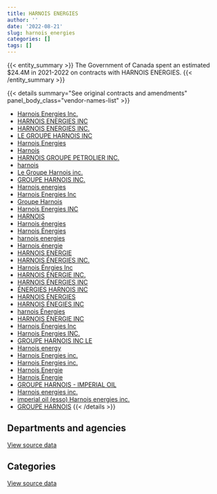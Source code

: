 ```yaml
---
title: HARNOIS ENERGIES
author: ''
date: '2022-08-21'
slug: harnois_energies
categories: []
tags: []
---
```


<script src="/rmarkdown-libs/htmlwidgets/htmlwidgets.js"></script>
<link href="/rmarkdown-libs/datatables-css/datatables-crosstalk.css" rel="stylesheet" />
<script src="/rmarkdown-libs/datatables-binding/datatables.js"></script>
<script src="/rmarkdown-libs/jquery/jquery-3.6.0.min.js"></script>
<link href="/rmarkdown-libs/dt-core-bootstrap/css/dataTables.bootstrap.min.css" rel="stylesheet" />
<link href="/rmarkdown-libs/dt-core-bootstrap/css/dataTables.bootstrap.extra.css" rel="stylesheet" />
<script src="/rmarkdown-libs/dt-core-bootstrap/js/jquery.dataTables.min.js"></script>
<script src="/rmarkdown-libs/dt-core-bootstrap/js/dataTables.bootstrap.min.js"></script>
<link href="/rmarkdown-libs/crosstalk/css/crosstalk.min.css" rel="stylesheet" />
<script src="/rmarkdown-libs/crosstalk/js/crosstalk.min.js"></script>
<script src="/rmarkdown-libs/htmlwidgets/htmlwidgets.js"></script>
<link href="/rmarkdown-libs/datatables-css/datatables-crosstalk.css" rel="stylesheet" />
<script src="/rmarkdown-libs/datatables-binding/datatables.js"></script>
<script src="/rmarkdown-libs/jquery/jquery-3.6.0.min.js"></script>
<link href="/rmarkdown-libs/dt-core-bootstrap/css/dataTables.bootstrap.min.css" rel="stylesheet" />
<link href="/rmarkdown-libs/dt-core-bootstrap/css/dataTables.bootstrap.extra.css" rel="stylesheet" />
<script src="/rmarkdown-libs/dt-core-bootstrap/js/jquery.dataTables.min.js"></script>
<script src="/rmarkdown-libs/dt-core-bootstrap/js/dataTables.bootstrap.min.js"></script>
<link href="/rmarkdown-libs/crosstalk/css/crosstalk.min.css" rel="stylesheet" />
<script src="/rmarkdown-libs/crosstalk/js/crosstalk.min.js"></script>

{{< entity_summary >}}
The Government of Canada spent an estimated \$24.4M in 2021-2022 on contracts with HARNOIS ENERGIES.
{{< /entity_summary >}}

{{< details summary="See original contracts and amendments" panel_body_class="vendor-names-list" >}}
- [Harnois Energies Inc.](https://search.open.canada.ca/en/ct/?sort=contract_value_f%20desc&page=1&search_text=%22Harnois%20Energies%20Inc.%22)
- [HARNOIS ENERGIES INC](https://search.open.canada.ca/en/ct/?sort=contract_value_f%20desc&page=1&search_text=%22HARNOIS%20ENERGIES%20INC%22)
- [HARNOIS ENERGIES INC.](https://search.open.canada.ca/en/ct/?sort=contract_value_f%20desc&page=1&search_text=%22HARNOIS%20ENERGIES%20INC.%22)
- [LE GROUPE HARNOIS INC](https://search.open.canada.ca/en/ct/?sort=contract_value_f%20desc&page=1&search_text=%22LE%20GROUPE%20HARNOIS%20INC%22)
- [Harnois Energies](https://search.open.canada.ca/en/ct/?sort=contract_value_f%20desc&page=1&search_text=%22Harnois%20Energies%22)
- [Harnois](https://search.open.canada.ca/en/ct/?sort=contract_value_f%20desc&page=1&search_text=%22Harnois%22)
- [HARNOIS GROUPE PETROLIER INC.](https://search.open.canada.ca/en/ct/?sort=contract_value_f%20desc&page=1&search_text=%22HARNOIS%20GROUPE%20PETROLIER%20INC.%22)
- [harnois](https://search.open.canada.ca/en/ct/?sort=contract_value_f%20desc&page=1&search_text=%22harnois%22)
- [Le Groupe Harnois inc.](https://search.open.canada.ca/en/ct/?sort=contract_value_f%20desc&page=1&search_text=%22Le%20Groupe%20Harnois%20inc.%22)
- [GROUPE HARNOIS INC.](https://search.open.canada.ca/en/ct/?sort=contract_value_f%20desc&page=1&search_text=%22GROUPE%20HARNOIS%20INC.%22)
- [Harnois energies](https://search.open.canada.ca/en/ct/?sort=contract_value_f%20desc&page=1&search_text=%22Harnois%20energies%22)
- [Harnois Energies Inc](https://search.open.canada.ca/en/ct/?sort=contract_value_f%20desc&page=1&search_text=%22Harnois%20Energies%20Inc%22)
- [Groupe Harnois](https://search.open.canada.ca/en/ct/?sort=contract_value_f%20desc&page=1&search_text=%22Groupe%20Harnois%22)
- [Harnois Energies INC](https://search.open.canada.ca/en/ct/?sort=contract_value_f%20desc&page=1&search_text=%22Harnois%20Energies%20INC%22)
- [HARNOIS](https://search.open.canada.ca/en/ct/?sort=contract_value_f%20desc&page=1&search_text=%22HARNOIS%22)
- [Harnois énergies](https://search.open.canada.ca/en/ct/?sort=contract_value_f%20desc&page=1&search_text=%22Harnois%20%c3%a9nergies%22)
- [Harnois Énergies](https://search.open.canada.ca/en/ct/?sort=contract_value_f%20desc&page=1&search_text=%22Harnois%20%c3%89nergies%22)
- [harnois energies](https://search.open.canada.ca/en/ct/?sort=contract_value_f%20desc&page=1&search_text=%22harnois%20energies%22)
- [Harnois énergie](https://search.open.canada.ca/en/ct/?sort=contract_value_f%20desc&page=1&search_text=%22Harnois%20%c3%a9nergie%22)
- [HARNOIS ENERGIE](https://search.open.canada.ca/en/ct/?sort=contract_value_f%20desc&page=1&search_text=%22HARNOIS%20ENERGIE%22)
- [HARNOIS ÉNERGIES INC.](https://search.open.canada.ca/en/ct/?sort=contract_value_f%20desc&page=1&search_text=%22HARNOIS%20%c3%89NERGIES%20INC.%22)
- [Harnois Énrgies Inc](https://search.open.canada.ca/en/ct/?sort=contract_value_f%20desc&page=1&search_text=%22Harnois%20%c3%89nrgies%20Inc%22)
- [HARNOIS ÉNERGIE INC.](https://search.open.canada.ca/en/ct/?sort=contract_value_f%20desc&page=1&search_text=%22HARNOIS%20%c3%89NERGIE%20INC.%22)
- [HARNOIS ÉNERGIES INC](https://search.open.canada.ca/en/ct/?sort=contract_value_f%20desc&page=1&search_text=%22HARNOIS%20%c3%89NERGIES%20INC%22)
- [ÉNERGIES HARNOIS INC](https://search.open.canada.ca/en/ct/?sort=contract_value_f%20desc&page=1&search_text=%22%c3%89NERGIES%20HARNOIS%20INC%22)
- [HARNOIS ÉNERGIES](https://search.open.canada.ca/en/ct/?sort=contract_value_f%20desc&page=1&search_text=%22HARNOIS%20%c3%89NERGIES%22)
- [HARNOIS ÉNEGIES INC](https://search.open.canada.ca/en/ct/?sort=contract_value_f%20desc&page=1&search_text=%22HARNOIS%20%c3%89NEGIES%20INC%22)
- [harnois Énergies](https://search.open.canada.ca/en/ct/?sort=contract_value_f%20desc&page=1&search_text=%22harnois%20%c3%89nergies%22)
- [HARNOIS ÉNERGIE INC](https://search.open.canada.ca/en/ct/?sort=contract_value_f%20desc&page=1&search_text=%22HARNOIS%20%c3%89NERGIE%20INC%22)
- [Harnois Énergies Inc](https://search.open.canada.ca/en/ct/?sort=contract_value_f%20desc&page=1&search_text=%22Harnois%20%c3%89nergies%20Inc%22)
- [Harnois Energies INC.](https://search.open.canada.ca/en/ct/?sort=contract_value_f%20desc&page=1&search_text=%22Harnois%20Energies%20INC.%22)
- [GROUPE HARNOIS INC LE](https://search.open.canada.ca/en/ct/?sort=contract_value_f%20desc&page=1&search_text=%22GROUPE%20HARNOIS%20INC%20LE%22)
- [Harnois energy](https://search.open.canada.ca/en/ct/?sort=contract_value_f%20desc&page=1&search_text=%22Harnois%20energy%22)
- [Harnois Energies inc.](https://search.open.canada.ca/en/ct/?sort=contract_value_f%20desc&page=1&search_text=%22Harnois%20Energies%20inc.%22)
- [Harnois Energies inc.](https://search.open.canada.ca/en/ct/?sort=contract_value_f%20desc&page=1&search_text=%22Harnois%20Energies%20%20inc.%22)
- [Harnois Energie](https://search.open.canada.ca/en/ct/?sort=contract_value_f%20desc&page=1&search_text=%22Harnois%20Energie%22)
- [Harnois Énergie](https://search.open.canada.ca/en/ct/?sort=contract_value_f%20desc&page=1&search_text=%22Harnois%20%c3%89nergie%22)
- [GROUPE HARNOIS - IMPERIAL OIL](https://search.open.canada.ca/en/ct/?sort=contract_value_f%20desc&page=1&search_text=%22GROUPE%20HARNOIS%20-%20IMPERIAL%20OIL%22)
- [Harnois energies inc.](https://search.open.canada.ca/en/ct/?sort=contract_value_f%20desc&page=1&search_text=%22Harnois%20energies%20inc.%22)
- [imperial oil (esso) Harnois energies inc.](https://search.open.canada.ca/en/ct/?sort=contract_value_f%20desc&page=1&search_text=%22imperial%20oil%20%28esso%29%20Harnois%20energies%20inc.%22)
- [GROUPE HARNOIS](https://search.open.canada.ca/en/ct/?sort=contract_value_f%20desc&page=1&search_text=%22GROUPE%20HARNOIS%22)
{{< /details >}}

## Departments and agencies

<div id="htmlwidget-1" style="width:100%;height:auto;" class="datatables html-widget"></div>
<script type="application/json" data-for="htmlwidget-1">{"x":{"style":"bootstrap","filter":"none","vertical":false,"data":[["<a href=\"/departments/csc-scc/\">Correctional Service of Canada<\/a>","<a href=\"/departments/dfo-mpo/\">Fisheries and Oceans Canada<\/a>","<a href=\"/departments/dnd-mdn/\">National Defence<\/a>","<a href=\"/departments/ec/\">Environment and Climate Change Canada<\/a>","<a href=\"/departments/nrc-cnrc/\">National Research Council Canada<\/a>","<a href=\"/departments/nrcan-rncan/\">Natural Resources Canada<\/a>","<a href=\"/departments/pc/\">Parks Canada<\/a>","<a href=\"/departments/tc/\">Transport Canada<\/a>"],[null,176494.63,null,20160,null,231666.83,null,426517.75],[98669.48,null,1036343.64,14716.8,908286.33,null,21560.11,469175.92],[null,135032.38,1792261.13,null,435485.16,null,null,431715.37],[94731.04,1496313.52,21799121.52,null,671849,null,32482.86,326798.48]],"container":"<table class=\"table table-striped table-hover row-border order-column display\">\n  <thead>\n    <tr>\n      <th>Department<\/th>\n      <th>2018-2019<\/th>\n      <th>2019-2020<\/th>\n      <th>2020-2021<\/th>\n      <th>2021-2022<\/th>\n    <\/tr>\n  <\/thead>\n<\/table>","options":{"order":[[4,"desc"]],"pageLength":10,"autoWidth":true,"columnDefs":[{"targets":1,"render":"function(data, type, row, meta) {\n    return type !== 'display' ? data : DTWidget.formatCurrency(data, \"$\", 2, 3, \",\", \".\", true, null);\n  }"},{"targets":2,"render":"function(data, type, row, meta) {\n    return type !== 'display' ? data : DTWidget.formatCurrency(data, \"$\", 2, 3, \",\", \".\", true, null);\n  }"},{"targets":3,"render":"function(data, type, row, meta) {\n    return type !== 'display' ? data : DTWidget.formatCurrency(data, \"$\", 2, 3, \",\", \".\", true, null);\n  }"},{"targets":4,"render":"function(data, type, row, meta) {\n    return type !== 'display' ? data : DTWidget.formatCurrency(data, \"$\", 2, 3, \",\", \".\", true, null);\n  }"},{"width":"16%","targets":[1,2,3,4]},{"className":"dt-right","targets":[1,2,3,4]}],"orderClasses":false}},"evals":["options.columnDefs.0.render","options.columnDefs.1.render","options.columnDefs.2.render","options.columnDefs.3.render"],"jsHooks":[]}</script>
<p class="text-right">
<a href="https://github.com/GoC-Spending/contracts-data/tree/main/data/out/vendors/harnois_energies/summary_by_fiscal_year_by_department.csv" class="source-data-link btn btn-link">View source data</a>
</p>

## Categories

<div id="htmlwidget-2" style="width:100%;height:auto;" class="datatables html-widget"></div>
<script type="application/json" data-for="htmlwidget-2">{"x":{"style":"bootstrap","filter":"none","vertical":false,"data":[["<a href=\"/categories/10_office_management/\">Office management<\/a>","<a href=\"/categories/11_defence/\">Defence<\/a>","<a href=\"/categories/5_transportation_and_logistics/\">Transportation and logistics<\/a>","<a href=\"/categories/6_industrial_products_and_services/\">Industrial products and services<\/a>"],[null,null,854839.21,null],[null,1036343.64,1437597.8,74810.84],[null,1792261.13,1002232.91,null],[86016.54,21673952.32,2497324.85,164002.72]],"container":"<table class=\"table table-striped table-hover row-border order-column display\">\n  <thead>\n    <tr>\n      <th>Category<\/th>\n      <th>2018-2019<\/th>\n      <th>2019-2020<\/th>\n      <th>2020-2021<\/th>\n      <th>2021-2022<\/th>\n    <\/tr>\n  <\/thead>\n<\/table>","options":{"order":[[4,"desc"]],"dom":"t","pageLength":30,"autoWidth":true,"columnDefs":[{"targets":1,"render":"function(data, type, row, meta) {\n    return type !== 'display' ? data : DTWidget.formatCurrency(data, \"$\", 2, 3, \",\", \".\", true, null);\n  }"},{"targets":2,"render":"function(data, type, row, meta) {\n    return type !== 'display' ? data : DTWidget.formatCurrency(data, \"$\", 2, 3, \",\", \".\", true, null);\n  }"},{"targets":3,"render":"function(data, type, row, meta) {\n    return type !== 'display' ? data : DTWidget.formatCurrency(data, \"$\", 2, 3, \",\", \".\", true, null);\n  }"},{"targets":4,"render":"function(data, type, row, meta) {\n    return type !== 'display' ? data : DTWidget.formatCurrency(data, \"$\", 2, 3, \",\", \".\", true, null);\n  }"},{"width":"16%","targets":[1,2,3,4]},{"className":"dt-right","targets":[1,2,3,4]}],"orderClasses":false,"lengthMenu":[10,25,30,50,100]}},"evals":["options.columnDefs.0.render","options.columnDefs.1.render","options.columnDefs.2.render","options.columnDefs.3.render"],"jsHooks":[]}</script>
<p class="text-right">
<a href="https://github.com/GoC-Spending/contracts-data/tree/main/data/out/vendors/harnois_energies/summary_by_fiscal_year_by_category.csv" class="source-data-link btn btn-link">View source data</a>
</p>
